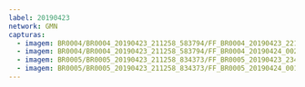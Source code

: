```yaml
---
label: 20190423
network: GMN
capturas:
  - imagem: BR0004/BR0004_20190423_211258_583794/FF_BR0004_20190423_221920_930_0078848.fits_maxpixel.jpg
  - imagem: BR0004/BR0004_20190423_211258_583794/FF_BR0004_20190424_002944_330_0235008.fits_maxpixel.jpg
  - imagem: BR0005/BR0005_20190423_211258_834373/FF_BR0005_20190423_234246_456_0178944.fits_maxpixel.jpg
  - imagem: BR0005/BR0005_20190423_211258_834373/FF_BR0005_20190424_001403_170_0216320.fits_maxpixel.jpg
---
```

